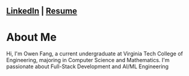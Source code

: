 ## [LinkedIn](https://www.linkedin.com/in/owen-fang-6a4a99293/) | [Resume](Owen%20Fang%20Resume)


# About Me


Hi, I'm Owen Fang, a current undergraduate at Virginia Tech College of Engineering, majoring in Computer Science and Mathematics. I'm passionate about Full-Stack Development and AI/ML Engineering
